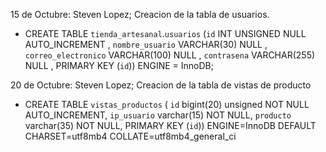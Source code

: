 15 de Octubre: Steven Lopez; Creacion de la tabla de usuarios.
 - CREATE TABLE `tienda_artesanal`.`usuarios` (`id` INT UNSIGNED NULL AUTO_INCREMENT , `nombre_usuario` VARCHAR(30) NULL , `correo_electronico` VARCHAR(100) NULL , `contrasena` VARCHAR(255) NULL , PRIMARY KEY (`id`)) ENGINE = InnoDB; 

20 de Octubre: Steven Lopez; Creacion de la tabla de vistas de producto
- CREATE TABLE `vistas_productos` (
    `id` bigint(20) unsigned NOT NULL AUTO_INCREMENT,
    `ip_usuario` varchar(15) NOT NULL,
    `producto` varchar(35) NOT NULL,
    PRIMARY KEY (`id`)) ENGINE=InnoDB DEFAULT CHARSET=utf8mb4 COLLATE=utf8mb4_general_ci